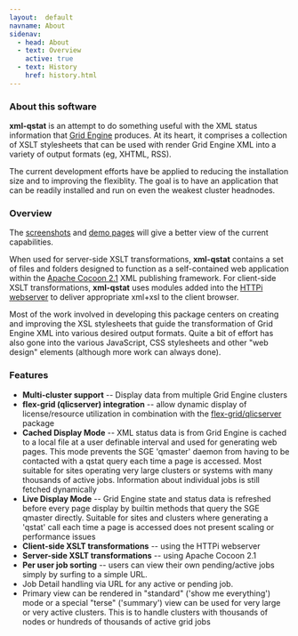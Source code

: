 ```yaml
---
layout:  default
navname: About
sidenav:
  - head: About
  - text: Overview
    active: true
  - text: History
    href: history.html
---
```


### About this software

**xml-qstat** is an attempt to do something useful with the XML status
information that [Grid Engine](http://en.wikipedia.org/wiki/Grid_Engine)
produces. At its heart, it comprises a collection of XSLT stylesheets that
can be used with render Grid Engine XML into a variety of output formats
(eg, XHTML, RSS).

The current development efforts have be applied to reducing the installation
size and to improving the flexiblity. The goal is to have an application
that can be readily installed and run on even the weakest cluster headnodes.


### Overview

The [screenshots](screenshots.html) and [demo pages](demo.html) will give a
better view of the current capabilities.

When used for server-side XSLT transformations, **xml-qstat** contains a
set of files and folders designed to function as a self-contained web
application within the [Apache Cocoon 2.1](http://cocoon.apache.org/2.1)
XML publishing framework.
For client-side XSLT transformations, **xml-qstat** uses modules added
into the [HTTPi webserver](http://www.floodgap.com/httpi/)
to deliver appropriate xml+xsl to the client browser.

Most of the work involved in developing this package centers on creating
and improving the XSL stylesheets that guide the transformation of Grid
Engine XML into various desired output formats. Quite a bit of effort has
also gone into the various JavaScript, CSS stylesheets and other "web design"
elements (although more work can always done).


### Features

- **Multi-cluster support** --
  Display data from multiple Grid Engine clusters
- **flex-grid (qlicserver) integration** --
  allow dynamic display of license/resource utilization
  in combination with the
  [flex-grid/qlicserver](http://olesenm.github.com/flex-grid) package
- **Cached Display Mode** --
  XML status data is from Grid Engine is cached to a local file at a user
  definable interval and used for generating web pages. This mode prevents
  the SGE 'qmaster' daemon from having to be contacted with a qstat query
  each time a page is accessed. Most suitable for sites operating very large
  clusters or systems with many thousands of active jobs. Information about
  individual jobs is still fetched dynamically
- **Live Display Mode** --
  Grid Engine state and status data is refreshed before every page display
  by builtin methods that query the SGE qmaster directly. Suitable for sites
  and clusters where generating a 'qstat' call each time a page is accessed
  does not present scaling or performance issues
- **Client-side XSLT transformations** --
  using the HTTPi webserver
- **Server-side XSLT transformations** --
  using Apache Cocoon 2.1
- **Per user job sorting** --
  users can view their own pending/active jobs simply by surfing to a simple
  URL.
- Job Detail handling via URL for any active or pending job.
- Primary view can be rendered in "standard" ('show me everything') mode or
  a special "terse" ('summary') view can be used for very large or very
  active clusters. This is to handle clusters with thousands of nodes or
  hundreds of thousands of active grid jobs

